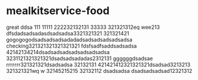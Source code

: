 # mealkitservice-food
great
ddsa
111
11111
222232132131
33333
321321312eq  wee213
dfsdadsadsadasdsadsadsa3321321321
321321421
gogogogodsadsadsadsadadadsadsadsadsadsadsa
checking321321321321321321
fdsfsadfsaddsadsadsa
42142134214dsadsadsadsadsadsadsadsa
3231121321321321dsadsadsadadas2312131
ggggggdsadsae
rrrrrrr321321321dsadsadsa
32132131
421421412321321321dsadsad3213213
321321321wq  w
32145215215
32132112
dsadsadsa
dsadsadsadsad12321312
